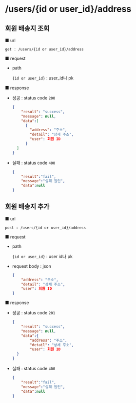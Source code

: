 # /users/{id or user_id}/address

## 회원 배송지 조회

■ url

 `get : /users/{id or user_id}/address`

■ request

- path

  `{id or user_id}` : user_id나 pk 

■ response

- 성공 : status code `200`

  ```json
  {
      "result": "success", 
      "message": null, 
      "data":[
        {
          "address": "주소",
          "detail": "상세 주소",
          "user": 회원 ID
        }
  	]
  }
  ```

- 실패 : status code `400`

  ```json
  {
      "result":"fail",
      "message":"실패 원인",
      "data":null
  }
  ```



## 회원 배송지 추가

■ url

 `post : /users/{id or user_id}/address`

■ request

- path

  `{id or user_id}` : user id나 pk 

- request body : json

  ```json
  {
      "address": "주소",
      "detail": "상세 주소",
      "user": 회원 ID
  }
  ```

■ response

- 성공 : status code `201`

  ```json
  {
      "result": "success", 
      "message": null, 
      "data":{
          "address": "주소",
          "detail": "상세 주소",
          "user": 회원 ID
  	}
  }
  ```

- 실패 : status code `400`

  ```json
  {
      "result":"fail",
      "message":"실패 원인",
      "data":null
  }
  ```

